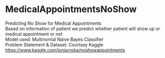 # MedicalAppointmentsNoShow
Predicting No Show for Medical Appointments <br>
Based on information of patient we predict whether patient will show up or medical appointment or not<br>
Model used: Multinomial Naive Bayes Classifier<br>
Problem Statement & Dataset: Courtsey Kaggle https://www.kaggle.com/joniarroba/noshowappointments<br>
